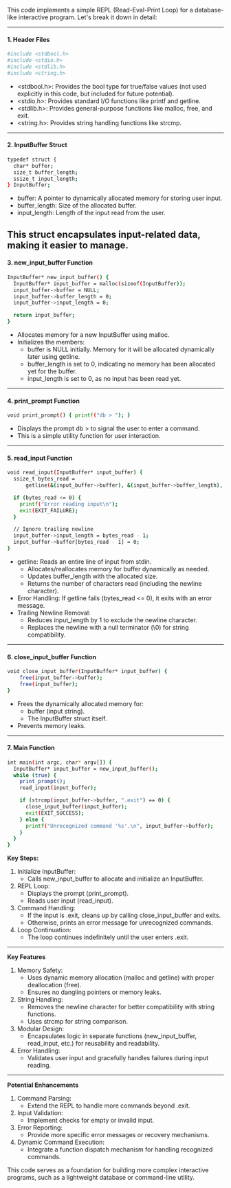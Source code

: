 This code implements a simple REPL (Read-Eval-Print Loop) for a database-like interactive program. Let's break it down in detail:  

---
#### 1. Header Files
```bash
#include <stdbool.h>
#include <stdio.h>
#include <stdlib.h>
#include <string.h>
```
-    <stdbool.h>: Provides the bool type for true/false values (not used explicitly in this code, but included for future potential).
-    <stdio.h>: Provides standard I/O functions like printf and getline.
-    <stdlib.h>: Provides general-purpose functions like malloc, free, and exit.
-    <string.h>: Provides string handling functions like strcmp.


---
#### 2. InputBuffer Struct
```bash
typedef struct {
  char* buffer;
  size_t buffer_length;
  ssize_t input_length;
} InputBuffer;
```
- buffer: A pointer to dynamically allocated memory for storing user input.
- buffer_length: Size of the allocated buffer.
- input_length: Length of the input read from the user.

This struct encapsulates input-related data, making it easier to manage.
---
#### 3. new_input_buffer Function
```bash
InputBuffer* new_input_buffer() {
  InputBuffer* input_buffer = malloc(sizeof(InputBuffer));
  input_buffer->buffer = NULL;
  input_buffer->buffer_length = 0;
  input_buffer->input_length = 0;

  return input_buffer;
}
```
-    Allocates memory for a new InputBuffer using malloc.
-    Initializes the members:
       - buffer is NULL initially. Memory for it will be allocated dynamically later using getline.
       - buffer_length is set to 0, indicating no memory has been allocated yet for the buffer.
       - input_length is set to 0, as no input has been read yet.
---
#### 4. print_prompt Function
```bash
void print_prompt() { printf("db > "); }
```
-    Displays the prompt db > to signal the user to enter a command.
-    This is a simple utility function for user interaction.
---
#### 5. read_input Function
```bash
void read_input(InputBuffer* input_buffer) {
  ssize_t bytes_read =
      getline(&(input_buffer->buffer), &(input_buffer->buffer_length), stdin);

  if (bytes_read <= 0) {
    printf("Error reading input\n");
    exit(EXIT_FAILURE);
  }

  // Ignore trailing newline
  input_buffer->input_length = bytes_read - 1;
  input_buffer->buffer[bytes_read - 1] = 0;
}
```
- getline: Reads an entire line of input from stdin.
     - Allocates/reallocates memory for buffer dynamically as needed.
     - Updates buffer_length with the allocated size.
     - Returns the number of characters read (including the newline character).
- Error Handling: If getline fails (bytes_read <= 0), it exits with an error message.
- Trailing Newline Removal:
     - Reduces input_length by 1 to exclude the newline character.
     - Replaces the newline with a null terminator (\0) for string compatibility.
---
#### 6. close_input_buffer Function
```bash
void close_input_buffer(InputBuffer* input_buffer) {
    free(input_buffer->buffer);
    free(input_buffer);
}
```
- Frees the dynamically allocated memory for:
    - buffer (input string).
    - The InputBuffer struct itself.
- Prevents memory leaks.
---
#### 7. Main Function
```bash
int main(int argc, char* argv[]) {
  InputBuffer* input_buffer = new_input_buffer();
  while (true) {
    print_prompt();
    read_input(input_buffer);

    if (strcmp(input_buffer->buffer, ".exit") == 0) {
      close_input_buffer(input_buffer);
      exit(EXIT_SUCCESS);
    } else {
      printf("Unrecognized command '%s'.\n", input_buffer->buffer);
    }
  }
}
```

**Key Steps:**

1. Initialize InputBuffer:
    - Calls new_input_buffer to allocate and initialize an InputBuffer.
2. REPL Loop:
    -    Displays the prompt (print_prompt).
    -    Reads user input (read_input).
3. Command Handling:
    -   If the input is .exit, cleans up by calling close_input_buffer and exits.
    -    Otherwise, prints an error message for unrecognized commands.
 4. Loop Continuation:
    -    The loop continues indefinitely until the user enters .exit.
---
**Key Features**

1. Memory Safety:
    - Uses dynamic memory allocation (malloc and getline) with proper deallocation (free).
    -    Ensures no dangling pointers or memory leaks.
2. String Handling:
    -    Removes the newline character for better compatibility with string functions.
    -    Uses strcmp for string comparison.
3. Modular Design:
    -    Encapsulates logic in separate functions (new_input_buffer, read_input, etc.) for reusability and readability.
4. Error Handling:
    -    Validates user input and gracefully handles failures during input reading.
---
**Potential Enhancements**

1. Command Parsing:
    -    Extend the REPL to handle more commands beyond .exit.
2. Input Validation:
    -    Implement checks for empty or invalid input.
3. Error Reporting:
    -    Provide more specific error messages or recovery mechanisms.
4. Dynamic Command Execution:
    -    Integrate a function dispatch mechanism for handling recognized commands.

This code serves as a foundation for building more complex interactive programs, such as a lightweight database or command-line utility.